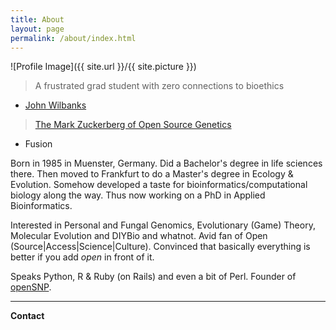 ```yaml
---
title: About
layout: page
permalink: /about/index.html
---
```

<style>
img { width: 50%; margin: 0 auto; display: block; }
</style>

![Profile Image]({{ site.url }}/{{ site.picture }})

> A frustrated grad student with zero connections to bioethics

- [John Wilbanks](http://www.twitter.com/wilbanks)

> [The Mark Zuckerberg of Open Source Genetics](http://fusion.net/story/47945/this-guy-is-the-mark-zuckerberg-of-open-source-genetics/)

- Fusion

Born in 1985 in Muenster, Germany. Did a Bachelor's degree in life sciences there. Then moved to Frankfurt to do a Master's degree in Ecology & Evolution. Somehow developed a taste for bioinformatics/computational biology along the way. Thus now working on a PhD in Applied Bioinformatics.

Interested in Personal and Fungal Genomics, Evolutionary (Game) Theory, Molecular Evolution and DIYBio and whatnot. Avid fan of Open (Source|Access|Science|Culture). Convinced that basically everything is better if you add *open* in front of it.

Speaks Python, R & Ruby (on Rails) and even a bit of Perl. Founder of [openSNP](https://opensnp.org).

---

**Contact**
